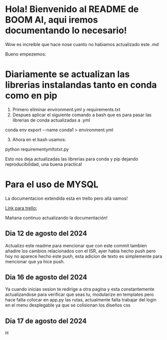 # Hola! Bienvenido al README de BOOM AI, aqui iremos documentando lo necesario!

Wow es increible que hace nose cuanto no habiamos actualizado este .md

Bueno empezemos:

# Diariamente se actualizan las librerias instalandas tanto en conda como en pip

1. Primero eliminar environment.yml y requirements.txt
2. Despues aplicar el siguiente comando a bash que es para pasar las librerias de conda actualizadas a .yml

conda env export --name conda1 > environment.yml

3. Ahora en el bash usamos:

python requirementymltotxt.py

Esto nos deja actualizadas las librerias para conda y pip dejando reproducibilidad, una buena practica!

# Para el uso de MYSQL

La documentacion extendida esta en trello pero allá vamos!

[Link para trello:](https://trello.com/c/2tCY6VfI/12-mysql-en-wsl-comandos)

Mañana continuo actualizando la documentación!

## Dia 12 de agosto del 2024

Actualizo este readme para mencionar que con este commit tambien añadire los cambios relacionados con el ISR, ayer habia hecho push pero hoy no aparece hecho este push, esta adicion de texto es simplemente para mencionar que ya hice push.

## Dia 16 de agosto del 2024

Ya cuando inicias sesion te redirige a otra pagina y esta constantemente actualizandose para verificar que seas tu, modularize en templates pero hace falta colocar en app.py las rutas, actualmente falta trabajar del login en el menu desplegable ya que se colisionan los diseños css

## Dia 17 de agosto del 2024

H